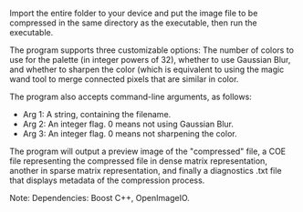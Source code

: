 Import the entire folder to your device and put the image file to be compressed in the same directory as the executable,
then run the executable.

The program supports three customizable options: The number of colors to use for the palette (in integer powers of 32), 
whether to use Gaussian Blur, and whether to sharpen the color (which is equivalent to using the magic wand tool to merge connected pixels
 that are similar in color.
 
 The program also accepts command-line arguments, as follows:
 - Arg 1: A string, containing the filename.
 - Arg 2: An integer flag. 0 means not using Gaussian Blur.
 - Arg 3: An integer flag. 0 means not sharpening the color.
 
 The program will output a preview image of the "compressed" file, a COE file representing the compressed file in dense matrix representation, 
 another in sparse matrix representation, and finally a diagnostics .txt file that displays metadata of the compression process.



Note:
Dependencies: Boost C++, OpenImageIO.
